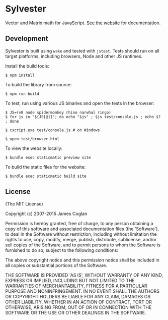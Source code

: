 # Sylvester

Vector and Matrix math for JavaScript. [See the
website](http://sylvester.jcoglan.com) for documentation.


## Development

Sylvester is built using `wake` and tested with `jstest`. Tests should run on
all target platforms, including browsers, Node and other JS runtimes.

Install the build tools:

    $ npm install

To build the library from source:

    $ npm run build

To test, run using various JS binaries and open the tests in the browser:

    $ JS=(v8 node spidermonkey rhino narwhal ringo)
    $ for js in "${JS[@]}"; do echo "$js" ; $js test/console.js ; echo $? ; done

    $ cscript.exe test/console.js # on Windows

    $ open test/browser.html

To view the website locally:

    $ bundle exec staticmatic preview site

To build the static files for the website:

    $ bundle exec staticmatic build site


## License

(The MIT License)

Copyright (c) 2007-2015 James Coglan

Permission is hereby granted, free of charge, to any person obtaining a copy of
this software and associated documentation files (the 'Software'), to deal in
the Software without restriction, including without limitation the rights to
use, copy, modify, merge, publish, distribute, sublicense, and/or sell copies of
the Software, and to permit persons to whom the Software is furnished to do so,
subject to the following conditions:

The above copyright notice and this permission notice shall be included in all
copies or substantial portions of the Software.

THE SOFTWARE IS PROVIDED 'AS IS', WITHOUT WARRANTY OF ANY KIND, EXPRESS OR
IMPLIED, INCLUDING BUT NOT LIMITED TO THE WARRANTIES OF MERCHANTABILITY, FITNESS
FOR A PARTICULAR PURPOSE AND NONINFRINGEMENT. IN NO EVENT SHALL THE AUTHORS OR
COPYRIGHT HOLDERS BE LIABLE FOR ANY CLAIM, DAMAGES OR OTHER LIABILITY, WHETHER
IN AN ACTION OF CONTRACT, TORT OR OTHERWISE, ARISING FROM, OUT OF OR IN
CONNECTION WITH THE SOFTWARE OR THE USE OR OTHER DEALINGS IN THE SOFTWARE.
